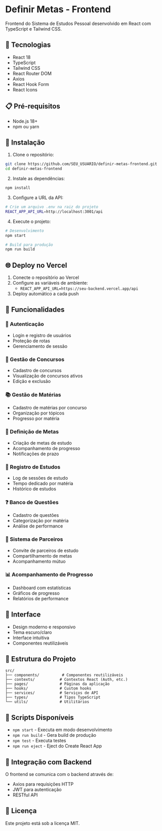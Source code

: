 # Definir Metas - Frontend

Frontend do Sistema de Estudos Pessoal desenvolvido em React com TypeScript e Tailwind CSS.

## 🚀 Tecnologias

- React 18
- TypeScript
- Tailwind CSS
- React Router DOM
- Axios
- React Hook Form
- React Icons

## 📋 Pré-requisitos

- Node.js 18+
- npm ou yarn

## 🔧 Instalação

1. Clone o repositório:
```bash
git clone https://github.com/SEU_USUARIO/definir-metas-frontend.git
cd definir-metas-frontend
```

2. Instale as dependências:
```bash
npm install
```

3. Configure a URL da API:
```bash
# Crie um arquivo .env na raiz do projeto
REACT_APP_API_URL=http://localhost:3001/api
```

4. Execute o projeto:
```bash
# Desenvolvimento
npm start

# Build para produção
npm run build
```

## 🌐 Deploy no Vercel

1. Conecte o repositório ao Vercel
2. Configure as variáveis de ambiente:
   - `REACT_APP_API_URL=https://seu-backend.vercel.app/api`
3. Deploy automático a cada push

## 📱 Funcionalidades

### 🔐 Autenticação
- Login e registro de usuários
- Proteção de rotas
- Gerenciamento de sessão

### 🎯 Gestão de Concursos
- Cadastro de concursos
- Visualização de concursos ativos
- Edição e exclusão

### 📚 Gestão de Matérias
- Cadastro de matérias por concurso
- Organização por tópicos
- Progresso por matéria

### 🎯 Definição de Metas
- Criação de metas de estudo
- Acompanhamento de progresso
- Notificações de prazo

### 📖 Registro de Estudos
- Log de sessões de estudo
- Tempo dedicado por matéria
- Histórico de estudos

### ❓ Banco de Questões
- Cadastro de questões
- Categorização por matéria
- Análise de performance

### 👥 Sistema de Parceiros
- Convite de parceiros de estudo
- Compartilhamento de metas
- Acompanhamento mútuo

### 📊 Acompanhamento de Progresso
- Dashboard com estatísticas
- Gráficos de progresso
- Relatórios de performance

## 🎨 Interface

- Design moderno e responsivo
- Tema escuro/claro
- Interface intuitiva
- Componentes reutilizáveis

## 📁 Estrutura do Projeto

```
src/
├── components/          # Componentes reutilizáveis
├── contexts/           # Contextos React (Auth, etc.)
├── pages/              # Páginas da aplicação
├── hooks/              # Custom hooks
├── services/           # Serviços de API
├── types/              # Tipos TypeScript
└── utils/              # Utilitários
```

## 🚀 Scripts Disponíveis

- `npm start` - Executa em modo desenvolvimento
- `npm run build` - Gera build de produção
- `npm test` - Executa testes
- `npm run eject` - Eject do Create React App

## 🔗 Integração com Backend

O frontend se comunica com o backend através de:
- Axios para requisições HTTP
- JWT para autenticação
- RESTful API

## 📝 Licença

Este projeto está sob a licença MIT. 